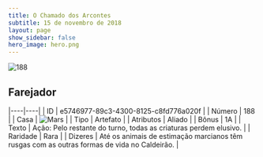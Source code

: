 ```yaml
---
title: O Chamado dos Arcontes
subtitle: 15 de novembro de 2018
layout: page
show_sidebar: false
hero_image: hero.png
---
```


![188](https://cdn.keyforgegame.com/media/card_front/pt/341_188_JXXCR37F52MR_pt.png)

## Farejador

|----|----|
| ID | e5746977-89c3-4300-8125-c8fd776a020f |
| Número | 188 |
| Casa | ![Mars](https://archonarcana.com/images/thumb/d/de/Mars.png/22px-Mars.png "Marte") |
| Tipo | Artefato |
| Atributos | Aliado |
| Bônus | 1A |
| Texto | Ação: Pelo restante do turno, todas as criaturas perdem elusivo. |
| Raridade | Rara |
| Dizeres | Até os animais de estimação marcianos têm rusgas com as outras formas de vida no Caldeirão. |

